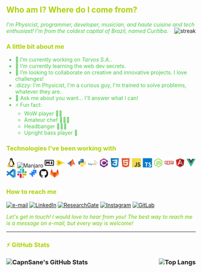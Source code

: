 <h2 style="color:rgb(170, 209, 0);"> Who am I? Where do I come from? </h2>

<i style="color:rgb(70, 200, 70);">
I'm Physicist, programmer, developer, musician, and haute cuisine and tech enthusiast! I'm from the coldest capital of Brazil, named Curitiba.
</i>

<img align="right" alt="streak" src="https://github-readme-streak-stats.herokuapp.com?user=CapnSane&theme=dark&date_format=M%20j%5B%2C%20Y%5D&border=FFFFFF&fire=DD2727&ring=B1DD00&currStreakNum=DD5918&sideLabels=B1DD00&sideNums=5CDD35&dates=A0A0A0&currStreakLabel=B1DD00&stroke=5CDD35"/>

 <!-- [![GitHub Streak](https://github-readme-streak-stats.herokuapp.com?user=CapnSane&theme=dark&date_format=M%20j%5B%2C%20Y%5D&border=5CDD35&fire=DD2727&ring=B1DD00&currStreakNum=DD5918&sideLabels=B1DD00&sideNums=5CDD35&dates=C11ADD&currStreakLabel=B1DD00&stroke=5CDD35)](https://git.io/streak-stats) -->

<h3 style="color:rgb(170, 209, 0);"> A little bit about me </h3>

<ul style="color:rgb(70, 200, 70);">
  <li> 🔭 I’m currently working on <i>Tarvos S.A.</i>. </li>
  <li> 🌱 I’m currently learning the web dev secrets. </li>
  <li> 👯 I’m looking to collaborate on creative and innovative projects. I love challenges! </li>
  <li> :dizzy: I'm Physicist, I'm a curious guy, I'm trained to solve problems, whatever they are. </li>
  <li> 💬 Ask me about you want... I'll answer what I can! </li>
  <li> ⚡ Fun fact:
    <ul><li>  WoW player 🧝🏻</li>
    <li>  Amateur chef 🧑🏻‍🍳</li>
    <li>  Headbanger 🧑🏻‍🎤</li>
    <li>  Upright bass player 🎻</li>
    </ul>
</ul>

<h3 style="color:rgb(170, 209, 0);">Technologies I've been working with</h3>

<p align="left">
<img src="https://raw.githubusercontent.com/devicons/devicon/master/icons/linux/linux-original.svg" alt="Linux" width="25" height="25"/>
<img src="https://upload.wikimedia.org/wikipedia/commons/3/3e/Manjaro-logo.svg" alt="Manjaro" width="25" height="25"/>
<img src="https://raw.githubusercontent.com/devicons/devicon/master/icons/markdown/markdown-original.svg" alt="Markdown" width="25" height="25"/>
<img src="https://raw.githubusercontent.com/devicons/devicon/master/icons/labview/labview-original.svg" alt="LabView" width="25" height="25"/>
<img src="https://raw.githubusercontent.com/devicons/devicon/master/icons/matlab/matlab-original.svg" alt="MatLab" width="25" height="25"/>
<img src="https://raw.githubusercontent.com/devicons/devicon/master/icons/python/python-original.svg" alt="Python" width="25" height="25"/>
<img src="https://raw.githubusercontent.com/devicons/devicon/master/icons/mysql/mysql-original-wordmark.svg" alt="MySQL" width="25" height="25"/>
<img src="https://raw.githubusercontent.com/devicons/devicon/master/icons/csharp/csharp-original.svg" alt="C#" width="25" height="25"/>
<img src="https://raw.githubusercontent.com/devicons/devicon/master/icons/css3/css3-original.svg" alt="CSS3"  width="25" height="25"/>
<img src="https://raw.githubusercontent.com/devicons/devicon/master/icons/html5/html5-original.svg" alt="HTML5"  width="25" height="25"/>
<img src="https://raw.githubusercontent.com/devicons/devicon/master/icons/javascript/javascript-original.svg" alt="JavaScript" width="25" height="25"/>
<img src="https://raw.githubusercontent.com/devicons/devicon/master/icons/typescript/typescript-original.svg" alt="TypeScript" width="25" height="25"/>
<img src="https://raw.githubusercontent.com/devicons/devicon/master/icons/nodejs/nodejs-original.svg" alt="NodeJS" width="25" height="25"/>
<img src="https://raw.githubusercontent.com/devicons/devicon/master/icons/npm/npm-original-wordmark.svg" alt="npm" width="25" height="25"/>
<img src="https://raw.githubusercontent.com/devicons/devicon/master/icons/angularjs/angularjs-original.svg" alt="AngularJS" width="25" height="25"/>
<img src="https://raw.githubusercontent.com/devicons/devicon/master/icons/vuejs/vuejs-original.svg" alt="VueJS" width="25" height="25"/>
<img src="https://raw.githubusercontent.com/devicons/devicon/master/icons/vscode/vscode-original.svg" alt="VSCode" width="25" height="25"/>
<img src="https://raw.githubusercontent.com/devicons/devicon/master/icons/slack/slack-original.svg" alt="Slack" width="25" height="25"/>
<img src="https://raw.githubusercontent.com/devicons/devicon/master/icons/jira/jira-original.svg" alt="Jira" width="25" height="25"/>
<img src="https://raw.githubusercontent.com/devicons/devicon/master/icons/github/github-original.svg" alt="GitHub" width="25" height="25"/>
<img src="https://raw.githubusercontent.com/devicons/devicon/master/icons/gitlab/gitlab-original.svg" alt="GitLab" width="25" height="25"/>
</p>

<h3 style="color:rgb(170, 209, 0);">How to reach me</h3>

[![e-mail](https://img.shields.io/badge/Gmail-D14836?style=for-the-badge&logo=gmail&logoColor=white)](lnrdschneider@gmail.com)
[![LinkedIn](https://img.shields.io/badge/linkedin-%230077B5.svg?style=for-the-badge&logo=linkedin&logoColor=white)](https://www.linkedin.com/in/leonardo-schneider-453071117/)
[![ResearchGate](https://img.shields.io/badge/ResearchGate-00CCBB?style=for-the-badge&logo=ResearchGate&logoColor=white)](https://www.researchgate.net/profile/L-Berlim-2)
[![Instagram](https://img.shields.io/badge/Instagram-E4405F?style=for-the-badge&logo=instagram&logoColor=white)](https://www.instagram.com/lnrdschneider/)
[![GitLab](https://img.shields.io/badge/GitLab-330F63?style=for-the-badge&logo=gitlab&logoColor=white)](https://gitlab.com/CapnSane)

<i style="color:rgb(100, 200, 0);">Let's get in touch! I would love to hear from you! The best way to reach me is a message on e-mail, but every way is welcome!</i>

<hr>

<h3>
<!-- <details> -->
  <summary>
    <strong style="color:rgb(170, 209, 0);"> ⚡ GitHub Stats </strong>
  </summary>
  <br>
<img align="left" alt="CapnSane's GitHub Stats" src="https://github-readme-stats.vercel.app/api?username=CapnSane&count_private=true&show_icons=true&theme=merko"/>
<img align="right" alt="Top Langs" src="https://github-readme-stats.vercel.app/api/top-langs/?username=CapnSane&layout=compact&theme=merko"/>

<!-- [![CapnSane's GitHub Stats](https://github-readme-stats.vercel.app/api?username=CapnSane&count_private=true&show_icons=true&theme=merko)](https://github.com/CapnSane) -->

<!-- [![Top Langs](https://github-readme-stats.vercel.app/api/top-langs/?username=CapnSane&layout=compact&theme=merko)](https://github.com/CapnSane/github-readme-stats) -->

<!-- </details> -->
</h3>
